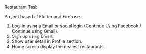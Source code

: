 Restaurant Task

Project based of Flutter and Firebase.

1. Log-in using a Email or social login (Continue Using Facebook / Continue using Gmail).
2. Sign up using Email.
3. Show user detail in Profile section.
4. Home screen display the nearest restaurants.
